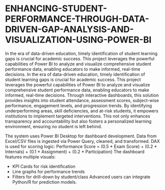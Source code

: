# ENHANCING-STUDENT-PERFORMANCE-THROUGH-DATA-DRIVEN-GAP-ANALYSIS-AND-VISUALIZATION-USING-POWER-BI
In the era of data-driven education, timely identification of student learning gaps is crucial for academic success. This project leverages the powerful capabilities of Power BI to analyze and visualize comprehensive student performance data, enabling educators to make informed, real-time decisions. 
In the era of data-driven education, timely identification of student learning gaps is crucial for academic success. This project leverages the powerful capabilities of Power BI to analyze and visualize comprehensive student performance data, enabling educators to make informed, real-time decisions.
Through interactive dashboards, this solution provides insights into student attendance, assessment scores, subject-wise performance, engagement levels, and progression trends. By identifying underperforming areas, skill deficiencies, and at-risk students, it empowers institutions to implement targeted interventions. This not only enhances transparency and accountability but also fosters a personalized learning environment, ensuring no student is left behind.

The system uses Power BI Desktop for dashboard development. Data from Excel/CSV files is ingested via
Power Query, cleaned, and transformed. DAX is used for scoring logic:
Performance Score = (0.5 * Exam Score) + (0.2 * Internals) + (0.1 * Assignment) + (0.2 * Participation)
The dashboard features multiple visuals:
- KPI Cards for risk identification
- Line graphs for performance trends
- Filters for drill-down by student/class
Advanced users can integrate Python/R for prediction models.
